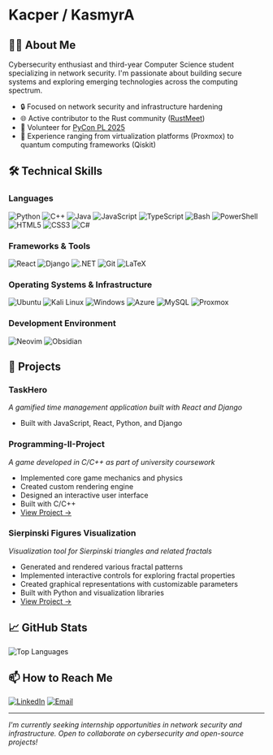 # Kacper / KasmyrA

## 👨‍💻 About Me
Cybersecurity enthusiast and third-year Computer Science student specializing in network security. I'm passionate about building secure systems and exploring emerging technologies across the computing spectrum.

- 🔒 Focused on network security and infrastructure hardening
- 🌐 Active contributor to the Rust community ([RustMeet](https://rustmeet.eu/))
- 🐍 Volunteer for [PyCon PL 2025](https://pl.pycon.org/2025/)
- 🧪 Experience ranging from virtualization platforms (Proxmox) to quantum computing frameworks (Qiskit)

## 🛠️ Technical Skills

### Languages
![Python](https://img.shields.io/badge/-Python-3776AB?style=flat-square&logo=python&logoColor=white)
![C++](https://img.shields.io/badge/-C++-00599C?style=flat-square&logo=c%2B%2B&logoColor=white)
![Java](https://img.shields.io/badge/-Java-ED8B00?style=flat-square&logo=openjdk&logoColor=white)
![JavaScript](https://img.shields.io/badge/-JavaScript-F7DF1E?style=flat-square&logo=javascript&logoColor=black)
![TypeScript](https://img.shields.io/badge/-TypeScript-3178C6?style=flat-square&logo=typescript&logoColor=white)
![Bash](https://img.shields.io/badge/-Bash-4EAA25?style=flat-square&logo=gnu-bash&logoColor=white)
![PowerShell](https://img.shields.io/badge/-PowerShell-5391FE?style=flat-square&logo=powershell&logoColor=white)
![HTML5](https://img.shields.io/badge/-HTML5-E34F26?style=flat-square&logo=html5&logoColor=white)
![CSS3](https://img.shields.io/badge/-CSS3-1572B6?style=flat-square&logo=css3&logoColor=white)
![C#](https://img.shields.io/badge/-C%23-239120?style=flat-square&logo=c-sharp&logoColor=white) 

### Frameworks & Tools
![React](https://img.shields.io/badge/-React-61DAFB?style=flat-square&logo=react&logoColor=black)
![Django](https://img.shields.io/badge/-Django-092E20?style=flat-square&logo=django&logoColor=white)
![.NET](https://img.shields.io/badge/-.NET-512BD4?style=flat-square&logo=dotnet&logoColor=white)
![Git](https://img.shields.io/badge/-Git-F05032?style=flat-square&logo=git&logoColor=white)
![LaTeX](https://img.shields.io/badge/-LaTeX-008080?style=flat-square&logo=latex&logoColor=white)

### Operating Systems & Infrastructure
![Ubuntu](https://img.shields.io/badge/-Ubuntu-E95420?style=flat-square&logo=ubuntu&logoColor=white)
![Kali Linux](https://img.shields.io/badge/-Kali%20Linux-557C94?style=flat-square&logo=kali-linux&logoColor=white)
![Windows](https://img.shields.io/badge/-Windows-0078D6?style=flat-square&logo=windows&logoColor=white)
![Azure](https://img.shields.io/badge/-Azure-0089D6?style=flat-square&logo=microsoft-azure&logoColor=white)
![MySQL](https://img.shields.io/badge/-MySQL-4479A1?style=flat-square&logo=mysql&logoColor=white)
![Proxmox](https://img.shields.io/badge/-Proxmox-E57000?style=flat-square&logo=proxmox&logoColor=white)

### Development Environment
![Neovim](https://img.shields.io/badge/-Neovim-57A143?style=flat-square&logo=neovim&logoColor=white)
![Obsidian](https://img.shields.io/badge/-Obsidian-483699?style=flat-square&logo=obsidian&logoColor=white)

## 🚀 Projects

### TaskHero
*A gamified time management application built with React and Django*
- Built with JavaScript, React, Python, and Django

### Programming-II-Project
*A game developed in C/C++ as part of university coursework*
- Implemented core game mechanics and physics
- Created custom rendering engine
- Designed an interactive user interface
- Built with C/C++
- [View Project →](https://github.com/KasmyrA/Programming-II-project)

### Sierpinski Figures Visualization
*Visualization tool for Sierpinski triangles and related fractals*
- Generated and rendered various fractal patterns
- Implemented interactive controls for exploring fractal properties
- Created graphical representations with customizable parameters
- Built with Python and visualization libraries
- [View Project →](https://github.com/KasmyrA/Sierpinski-figures)

## 📈 GitHub Stats

![Top Languages](https://github-profile-summary-cards.vercel.app/api/cards/repos-per-language?username=KasmyrA&theme=nord_dark)

## 📫 How to Reach Me

[![LinkedIn](https://img.shields.io/badge/-LinkedIn-0077B5?style=flat-square&logo=linkedin&logoColor=white)](https://www.linkedin.com/in/kacper-smyrak-596761241/)
[![Email](https://img.shields.io/badge/-Email-D14836?style=flat-square&logo=gmail&logoColor=white)](mailto:1kacpersmyrak@gmail.com)

---

*I'm currently seeking internship opportunities in network security and infrastructure. Open to collaborate on cybersecurity and open-source projects!*
